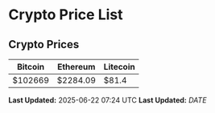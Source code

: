 # Crypto Price List

## Crypto Prices
| Bitcoin | Ethereum | Litecoin |
| ------- | -------- | -------- |
| $102669 | $2284.09 | $81.4 |
**Last Updated:** 2025-06-22 07:24 UTC
**Last Updated:** $DATE$
